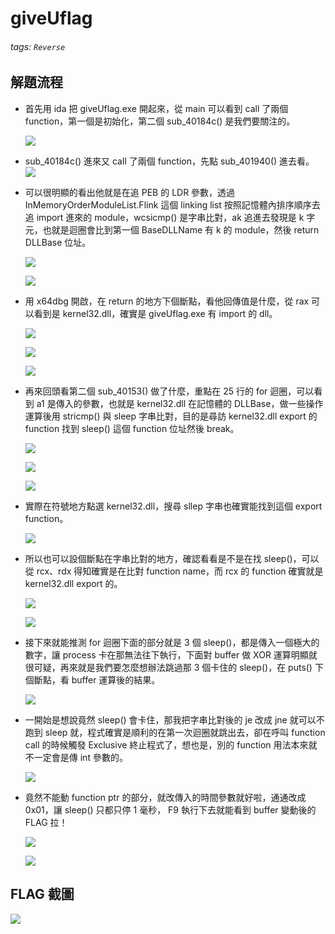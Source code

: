 # giveUflag
###### tags: `Reverse`
## 解題流程

- 首先用 ida 把 giveUflag.exe 開起來，從 main 可以看到 call 了兩個 function，第一個是初始化，第二個 sub_40184c() 是我們要關注的。

    ![](https://i.imgur.com/A5Iqdzl.png)

- sub_40184c() 進來又 call 了兩個 function，先點 sub_401940() 進去看。
    ![](https://i.imgur.com/0aiJyYl.png)

- 可以很明顯的看出他就是在追 PEB 的 LDR 參數，透過 InMemoryOrderModuleList.Flink 這個 linking list 按照記憶體內排序順序去追 import 進來的 module，wcsicmp() 是字串比對，ak 追進去發現是 k 字元，也就是迴圈會比到第一個 BaseDLLName 有 k 的 module，然後 return DLLBase 位址。

    ![](https://i.imgur.com/twMQKrg.png)

    ![](https://i.imgur.com/lP8qiUo.png)

- 用 x64dbg 開啟，在 return 的地方下個斷點，看他回傳值是什麼，從 rax 可以看到是 kernel32.dll，確實是 giveUflag.exe 有 import 的 dll。

    ![](https://i.imgur.com/gkzheL9.png)

    ![](https://i.imgur.com/hzm7hTH.png)

    ![](https://i.imgur.com/UiL0OrN.png)

- 再來回頭看第二個 sub_40153() 做了什麼，重點在 25 行的 for 迴圈，可以看到 a1 是傳入的參數，也就是 kernel32.dll 在記憶體的 DLLBase，做一些操作運算後用 stricmp() 與 sleep 字串比對，目的是尋訪 kernel32.dll export 的 function 找到 sleep() 這個 function 位址然後 break。

    ![](https://i.imgur.com/0aiJyYl.png)

    ![](https://i.imgur.com/D9crvoW.png)

    ![](https://i.imgur.com/gFg0In3.png)

- 實際在符號地方點選 kernel32.dll，搜尋 sllep 字串也確實能找到這個 export function。

    ![](https://i.imgur.com/nMwrrT5.png)

- 所以也可以設個斷點在字串比對的地方，確認看看是不是在找 sleep()，可以從 rcx、rdx 得知確實是在比對 function name，而 rcx 的 function 確實就是 kernel32.dll export 的。

    ![](https://i.imgur.com/TSIAOpW.png)

    ![](https://i.imgur.com/YyvOhvJ.png)

- 接下來就能推測 for 迴圈下面的部分就是 3 個 sleep()，都是傳入一個極大的數字，讓 process 卡在那無法往下執行，下面對 buffer 做 XOR 運算明顯就很可疑，再來就是我們要怎麼想辦法跳過那 3 個卡住的 sleep()，在 puts() 下個斷點，看 buffer 運算後的結果。

    ![](https://i.imgur.com/Mr8ZkHf.png)

- 一開始是想說竟然 sleep() 會卡住，那我把字串比對後的 je 改成 jne 就可以不跑到 sleep 就，程式確實是順利的在第一次迴圈就跳出去，卻在呼叫 function call 的時候觸發 Exclusive 終止程式了，想也是，別的 function 用法本來就不一定會是傳 int 參數的。

    ![](https://i.imgur.com/FPWIjy0.png)

- 竟然不能動 function ptr 的部分，就改傳入的時間參數就好啦，通通改成 0x01，讓 sleep() 只都只停 1 毫秒， F9 執行下去就能看到 buffer 變動後的 FLAG 拉！

    ![](https://i.imgur.com/U3SbRKC.png)

    ![](https://i.imgur.com/VuZBLiB.png)

## FLAG 截圖

![](https://i.imgur.com/gh49WIc.png)
